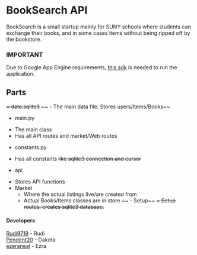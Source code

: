 # BookSearch API
BookSearch is a small startup mainly for SUNY schools where students can exchange their books, and in some cases items without being ripped off by the bookstore.

### IMPORTANT
Due to Google App Engine requirements, [this sdk](https://cloud.google.com/appengine/downloads) is needed to run the application.


## Parts
~~+ data.sqlite3~~
~~ - The main data file. Stores users/Items/Books~~
+ main.py  
 - The main class
 - Has all API routes and market/Web routes
+ constants.py
 - Has all constants ~~like sqlite3 connection and cursor~~
+ api
 - Stores API functions
 - Market
   + Where the actual listings live/are created from
   + Actual Books/Items classes are in store
~~  - Setup~~
    ~~+ Setup routes, creates sqlite3 database.~~

#### Developers
[Rudi9719](http://github.com/Rudi9719) - Rudi  
[Pendent20](http://github.com/Pendent20) - Dakota  
[ezeraneal](http://github.com/ezraneal) - Ezra